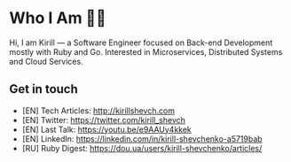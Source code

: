 # Who I Am 👨‍💻

Hi, I am Kirill — a Software Engineer focused on Back-end Development mostly with Ruby and Go. Interested in Microservices, Distributed Systems and Cloud Services.

## Get in touch

+ [EN] Tech Articles: http://kirillshevch.com
+ [EN] Twitter: https://twitter.com/kirill_shevch
+ [EN] Last Talk: https://youtu.be/e9AAUy4kkek
+ [EN] LinkedIn: https://linkedin.com/in/kirill-shevchenko-a5719bab
+ [RU] Ruby Digest: https://dou.ua/users/kirill-shevchenko/articles/
